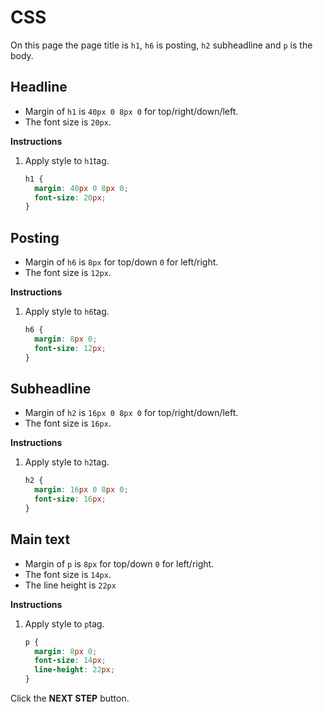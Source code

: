 # CSS
On this page the page title is `h1`, `h6` is posting, `h2` subheadline and `p` is the body. 



## Headline 

* Margin of `h1` is `40px 0 8px 0` for top/right/down/left.
* The font size is `20px`.


**Instructions**
1. Apply style to `h1`tag.
    ```css
    h1 {
      margin: 40px 0 8px 0;
      font-size: 20px;
    }
    ```



## Posting

* Margin of `h6` is `8px` for top/down `0` for left/right.
* The font size is `12px`.

**Instructions**
1. Apply style to `h6`tag.
    ```css
    h6 {
      margin: 8px 0;
      font-size: 12px;
    }
    ```



## Subheadline

* Margin of `h2` is `16px 0 8px 0` for top/right/down/left.
* The font size is `16px`.

**Instructions**
1. Apply style to `h2`tag.
    ```css
    h2 {
      margin: 16px 0 8px 0;
      font-size: 16px;
    }
    ```



## Main text
* Margin of `p` is `8px` for top/down `0` for left/right.
* The font size is `14px`.
* The line height is `22px`

**Instructions**

1. Apply style to `p`tag.
    ```css
    p {
      margin: 8px 0;
      font-size: 14px;
      line-height: 22px;
    }
    ```



Click the **NEXT STEP** button.




